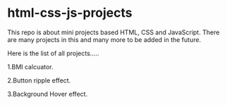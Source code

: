 # html-css-js-projects
This repo is about mini projects based HTML, CSS and JavaScript. There are many projects in this and many more to be added in the future.

Here is the list of all projects.....



1.BMI calcuator.

2.Button ripple effect.

3.Background Hover effect.
